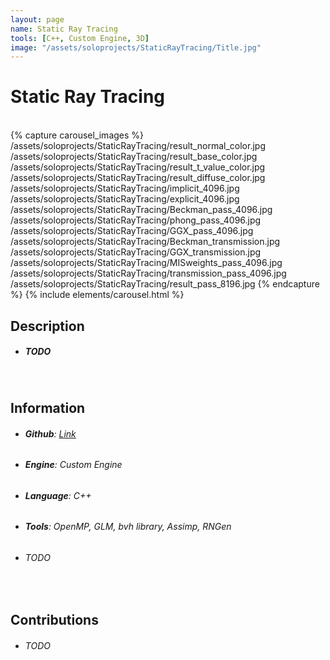 ```yaml
---
layout: page
name: Static Ray Tracing 
tools: [C++, Custom Engine, 3D]
image: "/assets/soloprojects/StaticRayTracing/Title.jpg"
---
```


# Static Ray Tracing 

<br>
{% capture carousel_images %}
/assets/soloprojects/StaticRayTracing/result_normal_color.jpg
/assets/soloprojects/StaticRayTracing/result_base_color.jpg
/assets/soloprojects/StaticRayTracing/result_t_value_color.jpg
/assets/soloprojects/StaticRayTracing/result_diffuse_color.jpg
/assets/soloprojects/StaticRayTracing/implicit_4096.jpg
/assets/soloprojects/StaticRayTracing/explicit_4096.jpg
/assets/soloprojects/StaticRayTracing/Beckman_pass_4096.jpg
/assets/soloprojects/StaticRayTracing/phong_pass_4096.jpg
/assets/soloprojects/StaticRayTracing/GGX_pass_4096.jpg
/assets/soloprojects/StaticRayTracing/Beckman_transmission.jpg
/assets/soloprojects/StaticRayTracing/GGX_transmission.jpg
/assets/soloprojects/StaticRayTracing/MISweights_pass_4096.jpg
/assets/soloprojects/StaticRayTracing/transmission_pass_4096.jpg
/assets/soloprojects/StaticRayTracing/result_pass_8196.jpg
{% endcapture %}
{% include elements/carousel.html %}

## Description
- ##### TODO

<br>

## Information
- ###### **Github**: [Link](https://github.com/JinhyunChoi-DEV/CS500)
- ###### **Engine**: Custom Engine
- ###### **Language**: C++
- ###### **Tools**: OpenMP, GLM, bvh library, Assimp, RNGen
- ###### TODO

<br>

## Contributions    
 - ###### TODO